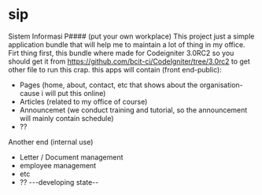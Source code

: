 # sip
Sistem Informasi P#### (put your own workplace)
This project just a simple application bundle that will help me to maintain a lot of thing in my office.
Firt thing first, this bundle where made for Codeigniter 3.0RC2 so you should get it from https://github.com/bcit-ci/CodeIgniter/tree/3.0rc2 to get other file to run this crap.
this apps will contain (front end-public):
- Pages (home, about, contact, etc that shows about the organisation-cause i will put this online)
- Articles (related to my office of course)
- Announcemet (we conduct training and tutorial, so the announcement will mainly contain schedule)
- ??


Another end (internal use)
- Letter / Document management
- employee management 
- etc
- ??
---developing state--
